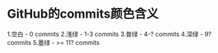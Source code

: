 # GitHub的commits颜色含义

1.空白 - 0 commits
2.浅绿 - 1-3 commits
3.普绿 - 4-? commits
4.深绿 - 9? commits
5.墨绿 - >= 11? commits
